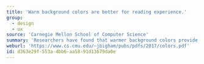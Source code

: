 ```yaml
---
title: 'Warm background colors are better for reading experience.'
group:
  - design
  - ux
source: 'Carnegie Mellon School of Computer Science'
summary: 'Researchers have found that warmer background colors provide a better reading experience for both dyslexic and non dyslexic readers.'
weburl: 'https://www.cs.cmu.edu/~jbigham/pubs/pdfs/2017/colors.pdf'
id: d363e29f-553a-4bb6-aa58-91d13679da0e
---
```

